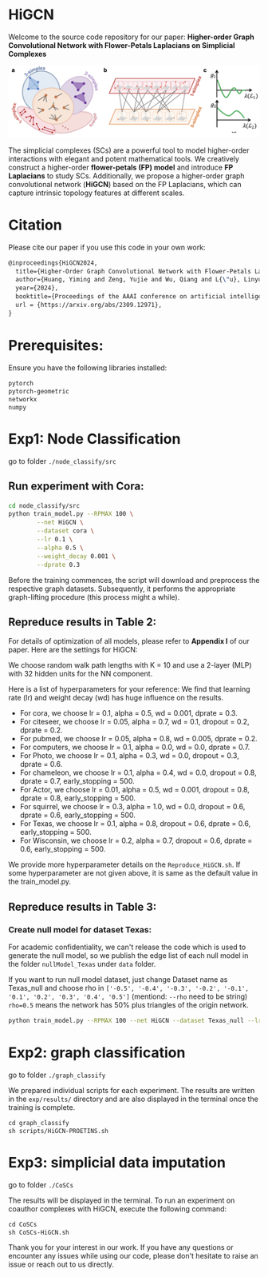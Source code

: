 # HiGCN

Welcome to the source code repository for our paper: **Higher-order Graph Convolutional Network with Flower-Petals Laplacians on Simplicial Complexes**


<p align="center">
  <img src=".\FP_model.png" width="700">
</p>

The simplicial complexes (SCs) are a powerful tool to model higher-order interactions with elegant and potent mathematical tools. 
We creatively construct a higher-order **flower-petals (FP) model** and introduce **FP Laplacians** to study SCs.
Additionally, we propose a higher-order graph convolutional network (**HiGCN**) based on the FP Laplacians, which can capture intrinsic topology features at different scales.

# Citation
Please cite our paper if you use this code in your own work:
```latex
@inproceedings{HiGCN2024,
  title={Higher-Order Graph Convolutional Network with Flower-Petals Laplacians on Simplicial Complexes},
  author={Huang, Yiming and Zeng, Yujie and Wu, Qiang and L{\"u}, Linyuan},
  year={2024},
  booktitle={Proceedings of the AAAI conference on artificial intelligence (AAAI)},
  url = {https://arxiv.org/abs/2309.12971},
}
```



# Prerequisites:
Ensure you have the following libraries installed:
```
pytorch
pytorch-geometric
networkx
numpy
```
# Exp1: Node Classification 
go to folder `./node_classify/src`

## Run experiment with Cora:


```sh
cd node_classify/src
python train_model.py --RPMAX 100 \
        --net HiGCN \
        --dataset cora \
        --lr 0.1 \
        --alpha 0.5 \
        --weight_decay 0.001 \
        --dprate 0.3
```

Before the training commences, the script will download and preprocess the respective graph datasets. 
Subsequently, it performs the appropriate graph-lifting procedure (this process might a while).

## Repreduce results in Table 2:


For details of optimization of all models, please refer to **Appendix I** of our paper. Here are the settings for HiGCN:

We choose random walk path lengths with K = 10 and use a 2-layer (MLP) with 32 hidden units for the NN component. 



Here is a list of hyperparameters for your reference:
We find that learning rate (lr) and weight decay (wd) has huge influence on the results.

- For cora, we choose lr = 0.1, alpha = 0.5, wd = 0.001, dprate = 0.3. 
- For citeseer, we choose lr = 0.05, alpha = 0.7, wd = 0.1, dropout = 0.2, dprate = 0.2.
- For pubmed, we choose lr = 0.05, alpha = 0.8, wd = 0.005, dprate = 0.2.
- For computers, we choose lr = 0.1, alpha = 0.0, wd = 0.0, dprate = 0.7.
- For Photo, we choose lr = 0.1, alpha = 0.3, wd = 0.0, dropout = 0.3, dprate = 0.6.
- For chameleon, we choose lr = 0.1, alpha = 0.4, wd = 0.0, dropout = 0.8, dprate = 0.7, early_stopping = 500.
- For Actor, we choose lr = 0.01, alpha = 0.5, wd = 0.001, dropout = 0.8, dprate = 0.8, early_stopping = 500.
- For squirrel, we choose lr = 0.3, alpha = 1.0, wd = 0.0,  dropout = 0.6, dprate = 0.6, early_stopping = 500.
- For Texas, we choose lr = 0.1, alpha = 0.8, dropout = 0.6, dprate = 0.6, early_stopping = 500.
- For Wisconsin, we choose lr = 0.2, alpha = 0.7, dropout = 0.6, dprate = 0.6, early_stopping = 500.

We provide more hyperparameter details on the ``Reproduce_HiGCN.sh``. 
If some hyperparameter are not given above, it is same as the default value in the train_model.py.


## Repreduce results in Table 3:
### Create null model for dataset Texas:
For academic confidentiality, we can't release the code which is used to generate the null model, 
so we publish the edge list of each null model in the folder `nullModel_Texas` under `data` folder.

If you want to run null model dataset, just change Dataset name as Texas_null and choose rho in 
`['-0.5', '-0.4', '-0.3', '-0.2', '-0.1', '0.1', '0.2', '0.3', '0.4', '0.5']` (mentiond: `--rho` need to be string)
`rho=0.5` means the network has 50% plus triangles of the origin network.

```sh
python train_model.py --RPMAX 100 --net HiGCN --dataset Texas_null --lr 0.1 --alpha 0.5 --weight_decay 0.001 --dprate 0.3 --rho='0.1'
```

# Exp2: graph classification
go to folder `./graph_classify`

We prepared individual scripts for each experiment. The results are written in the
`exp/results/` directory and are also displayed in the terminal once the training is
complete. 
```shell
cd graph_classify
sh scripts/HiGCN-PROETINS.sh
```



# Exp3: simplicial data imputation
go to folder `./CoSCs`


The results will be displayed in the terminal. 
To run an experiment on coauthor complexes with HiGCN, execute the following command:
```shell
cd CoSCs
sh CoSCs-HiGCN.sh
```







 
Thank you for your interest in our work. If you have any questions or encounter any issues while using our code, please don't hesitate to raise an issue or reach out to us directly.



